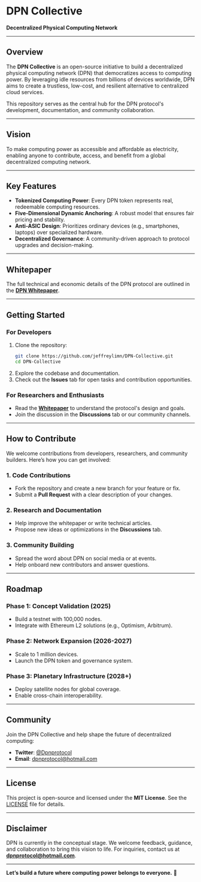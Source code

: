 # **DPN Collective**  
**Decentralized Physical Computing Network**  

---

## **Overview**  
The **DPN Collective** is an open-source initiative to build a decentralized physical computing network (DPN) that democratizes access to computing power. By leveraging idle resources from billions of devices worldwide, DPN aims to create a trustless, low-cost, and resilient alternative to centralized cloud services.  

This repository serves as the central hub for the DPN protocol's development, documentation, and community collaboration.  

---

## **Vision**  
To make computing power as accessible and affordable as electricity, enabling anyone to contribute, access, and benefit from a global decentralized computing network.  

---

## **Key Features**  
- **Tokenized Computing Power**: Every DPN token represents real, redeemable computing resources.  
- **Five-Dimensional Dynamic Anchoring**: A robust model that ensures fair pricing and stability.  
- **Anti-ASIC Design**: Prioritizes ordinary devices (e.g., smartphones, laptops) over specialized hardware.  
- **Decentralized Governance**: A community-driven approach to protocol upgrades and decision-making.  

---

## **Whitepaper**  
The full technical and economic details of the DPN protocol are outlined in the **[DPN Whitepaper](https://github.com/jeffreylimn/DPN-Collective/blob/main/DPN-Whitepaper-v0.1.md)**.  

---

## **Getting Started**  
### **For Developers**  
1. Clone the repository:  
   ```bash  
   git clone https://github.com/jeffreylimn/DPN-Collective.git  
   cd DPN-Collective  
   ```  
2. Explore the codebase and documentation.  
3. Check out the **Issues** tab for open tasks and contribution opportunities.  

### **For Researchers and Enthusiasts**  
- Read the **[Whitepaper](https://github.com/jeffreylimn/DPN-Collective/blob/main/DPN-Whitepaper-v0.1.md)** to understand the protocol's design and goals.  
- Join the discussion in the **Discussions** tab or our community channels.  

---

## **How to Contribute**  
We welcome contributions from developers, researchers, and community builders. Here’s how you can get involved:  

### **1. Code Contributions**  
- Fork the repository and create a new branch for your feature or fix.  
- Submit a **Pull Request** with a clear description of your changes.  

### **2. Research and Documentation**  
- Help improve the whitepaper or write technical articles.  
- Propose new ideas or optimizations in the **Discussions** tab.  

### **3. Community Building**  
- Spread the word about DPN on social media or at events.  
- Help onboard new contributors and answer questions.  

---

## **Roadmap**  
### **Phase 1: Concept Validation (2025)**  
- Build a testnet with 100,000 nodes.  
- Integrate with Ethereum L2 solutions (e.g., Optimism, Arbitrum).  

### **Phase 2: Network Expansion (2026-2027)**  
- Scale to 1 million devices.  
- Launch the DPN token and governance system.  

### **Phase 3: Planetary Infrastructure (2028+)**  
- Deploy satellite nodes for global coverage.  
- Enable cross-chain interoperability.  

---

## **Community**  
Join the DPN Collective and help shape the future of decentralized computing:  
- **Twitter**: [@Dpnprotocol](https://x.com/Dpnprotocol)  
- **Email**: dpnprotocol@hotmail.com  

---

## **License**  
This project is open-source and licensed under the **MIT License**. See the [LICENSE](LICENSE) file for details.  

---

## **Disclaimer**  
DPN is currently in the conceptual stage. We welcome feedback, guidance, and collaboration to bring this vision to life. For inquiries, contact us at **dpnprotocol@hotmail.com**.  

--- 

**Let’s build a future where computing power belongs to everyone.** 🚀
